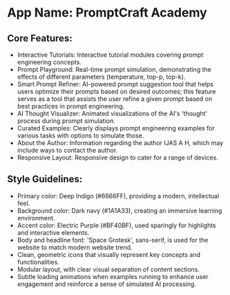 # **App Name**: PromptCraft Academy

## Core Features:

- Interactive Tutorials: Interactive tutorial modules covering prompt engineering concepts.
- Prompt Playground: Real-time prompt simulation, demonstrating the effects of different parameters (temperature, top-p, top-k).
- Smart Prompt Refiner: AI-powered prompt suggestion tool that helps users optimize their prompts based on desired outcomes; this feature serves as a tool that assists the user refine a given prompt based on best practices in prompt engineering.
- AI Thought Visualizer: Animated visualizations of the AI's 'thought' process during prompt simulation.
- Curated Examples: Clearly displays prompt engineering examples for various tasks with options to simulate those.
- About the Author: Information regarding the author IJAS A H, which may include ways to contact the author.
- Responsive Layout: Responsive design to cater for a range of devices.

## Style Guidelines:

- Primary color: Deep Indigo (#6666FF), providing a modern, intellectual feel.
- Background color: Dark navy (#1A1A33), creating an immersive learning environment.
- Accent color: Electric Purple (#BF40BF), used sparingly for highlights and interactive elements.
- Body and headline font: 'Space Grotesk', sans-serif, is used for the website to match modern website trend.
- Clean, geometric icons that visually represent key concepts and functionalities.
- Modular layout, with clear visual separation of content sections.
- Subtle loading animations when examples running to enhance user engagement and reinforce a sense of simulated AI processing.